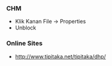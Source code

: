 ### CHM
* Klik Kanan File -> Properties
* Unblock

### Online Sites
* http://www.tipitaka.net/tipitaka/dhp/
